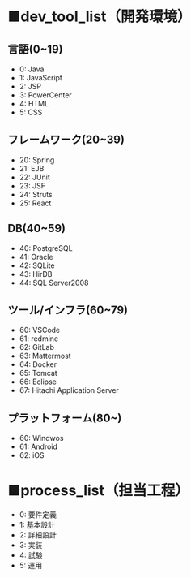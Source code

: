 # ■dev_tool_list（開発環境）
## 言語(0~19)
* 0: Java 
* 1: JavaScript
* 2: JSP
* 3: PowerCenter
* 4: HTML
* 5: CSS
## フレームワーク(20~39)
* 20: Spring
* 21: EJB
* 22: JUnit
* 23: JSF
* 24: Struts
* 25: React
## DB(40~59)
* 40: PostgreSQL
* 41: Oracle
* 42: SQLite
* 43: HirDB
* 44: SQL Server2008
## ツール/インフラ(60~79)
* 60: VSCode
* 61: redmine
* 62: GitLab
* 63: Mattermost
* 64: Docker
* 65: Tomcat
* 66: Eclipse
* 67: Hitachi Application Server
## プラットフォーム(80~)
* 60: Windwos
* 61: Android
* 62: iOS

# ■process_list（担当工程）
* 0: 要件定義
* 1: 基本設計
* 2: 詳細設計
* 3: 実装
* 4: 試験
* 5: 運用